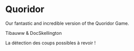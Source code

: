 # Quoridor
Our fantastic and incredible version of the Quoridor Game.

Tibauww & DocSkellington

La détection des coups possibles à revoir !
